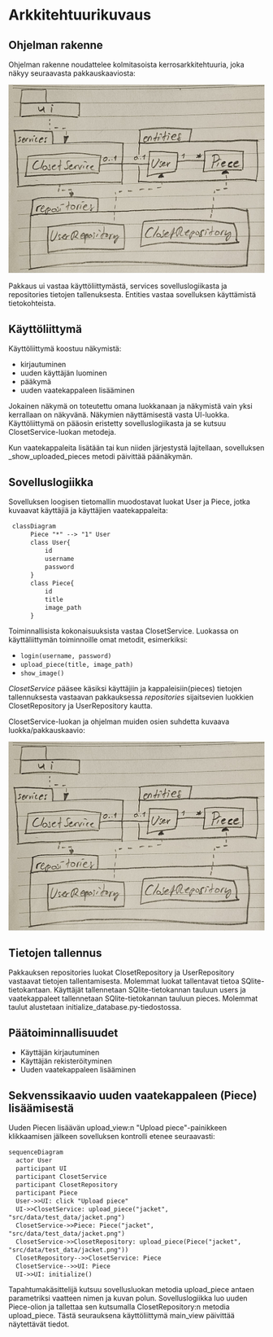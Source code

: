 # Arkkitehtuurikuvaus
## Ohjelman rakenne
Ohjelman rakenne noudattelee kolmitasoista kerrosarkkitehtuuria, joka näkyy seuraavasta pakkauskaaviosta:

![Pakkausrakenne ja luokat](https://github.com/maritatsuko/ot-harjoitustyo/blob/main/dokumentaatio/kuvat/pakkauskaavio.jpg)

Pakkaus ui vastaa käyttöliittymästä, services sovelluslogiikasta ja repositories tietojen tallenuksesta. Entities vastaa sovelluksen käyttämistä tietokohteista.

## Käyttöliittymä
Käyttöliittymä koostuu näkymistä:
- kirjautuminen
- uuden käyttäjän luominen
- pääkymä
- uuden vaatekappaleen lisääminen

Jokainen näkymä on toteutettu omana luokkanaan ja näkymistä vain yksi kerrallaan on näkyvänä. Näkymien näyttämisestä vasta UI-luokka. Käyttöliittymä on pääosin eristetty sovelluslogiikasta ja se kutsuu ClosetService-luokan metodeja. 

Kun vaatekappaleita lisätään tai kun niiden järjestystä lajitellaan, sovelluksen _show_uploaded_pieces metodi päivittää päänäkymän. 

## Sovelluslogiikka

Sovelluksen loogisen tietomallin muodostavat luokat User ja Piece, jotka kuvaavat käyttäjiä ja käyttäjien vaatekappaleita:

```mermaid
 classDiagram
      Piece "*" --> "1" User
      class User{
          id
          username
          password
      }
      class Piece{
          id
          title
          image_path
      }
```

Toiminnallisista kokonaisuuksista vastaa ClosetService. Luokassa on käyttäliittymän toiminnoille omat metodit, esimerkiksi:

- `login(username, password)`
- `upload_piece(title, image_path)`
- `show_image()`

_ClosetService_ pääsee käsiksi käyttäjiin ja kappaleisiin(pieces) tietojen tallennuksesta vastaavan pakkauksessa _repositories_ sijaitsevien luokkien ClosetRepository ja UserRepository kautta.

ClosetService-luokan ja ohjelman muiden osien suhdetta kuvaava luokka/pakkauskaavio:

![Pakkausrakenne ja luokat](https://github.com/maritatsuko/ot-harjoitustyo/blob/main/dokumentaatio/kuvat/pakkauskaavio.jpg)

## Tietojen tallennus

Pakkauksen repositories luokat ClosetRepository ja UserRepository vastaavat tietojen tallentamisesta. Molemmat luokat tallentavat tietoa SQlite-tietokantaan. Käyttäjät tallennetaan SQlite-tietokannan tauluun users ja vaatekappaleet tallennetaan SQlite-tietokannan tauluun pieces. Molemmat taulut alustetaan initialize_database.py-tiedostossa. 

## Päätoiminnallisuudet

- Käyttäjän kirjautuminen
- Käyttäjän rekisteröityminen
- Uuden vaatekappaleen lisääminen

## Sekvenssikaavio uuden vaatekappaleen (Piece) lisäämisestä

Uuden Piecen lisäävän upload_view:n "Upload piece"-painikkeen klikkaamisen jälkeen sovelluksen kontrolli etenee seuraavasti:

```mermaid
sequenceDiagram
  actor User
  participant UI
  participant ClosetService
  participant ClosetRepository
  participant Piece
  User->>UI: click "Upload piece"
  UI->>ClosetService: upload_piece("jacket", "src/data/test_data/jacket.png")
  ClosetService->>Piece: Piece("jacket", "src/data/test_data/jacket.png")
  ClosetService->>ClosetRepository: upload_piece(Piece("jacket", "src/data/test_data/jacket.png"))
  ClosetRepository-->>ClosetService: Piece
  ClosetService-->>UI: Piece
  UI->>UI: initialize()
```
Tapahtumakäsittelijä kutsuu sovellusluokan metodia upload_piece antaen parametriksi vaatteen nimen ja kuvan polun. Sovelluslogiikka luo uuden Piece-olion ja tallettaa sen kutsumalla ClosetRepository:n metodia upload_piece. Tästä seurauksena käyttöliittymä main_view päivittää näytettävät tiedot.
